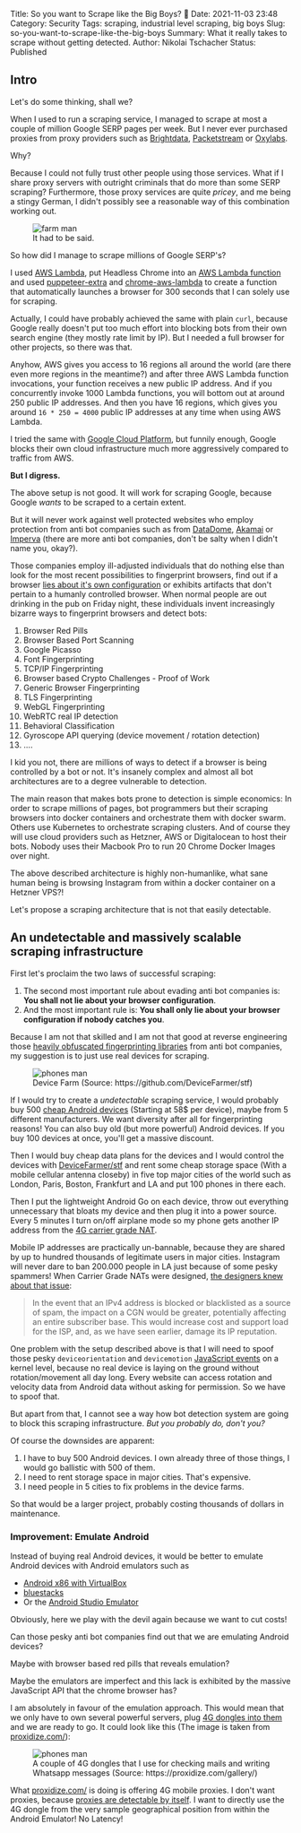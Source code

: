 Title: So you want to Scrape like the Big Boys? 🚀
Date: 2021-11-03 23:48
Category: Security
Tags: scraping, industrial level scraping, big boys
Slug: so-you-want-to-scrape-like-the-big-boys
Summary: What it really takes to scrape without getting detected.
Author: Nikolai Tschacher
Status: Published

## Intro

Let's do some thinking, shall we?

When I used to run a scraping service, I managed to scrape at most a couple of million Google SERP pages per week. But I never ever purchased proxies from proxy providers such as [Brightdata](https://brightdata.com/), [Packetstream](https://packetstream.io/) or [Oxylabs](https://oxylabs.io/).

Why? 

Because I could not fully trust other people using those services. What if I share proxy servers with outright criminals that do more than some SERP scraping? Furthermore, those proxy services are quite *pricey*, and me being a stingy German, I didn't possibly see a reasonable way of this combination working out.

<figure>
  <img src="{static}/images/work different.png" alt="farm man" />
  <figcaption>It had to be said.</figcaption>
</figure>

So how did I manage to scrape millions of Google SERP's?

I used [AWS Lambda](https://aws.amazon.com/lambda/), put Headless Chrome into an [AWS Lambda function](https://aws.amazon.com/getting-started/hands-on/run-serverless-code/) and used [puppeteer-extra](https://github.com/berstend/puppeteer-extra) and [chrome-aws-lambda](https://github.com/alixaxel/chrome-aws-lambda) to create a function that automatically launches a browser for 300 seconds that I can solely use for scraping.

Actually, I could have probably achieved the same with plain `curl`, because Google really doesn't put too much effort into blocking bots from their own search engine (they mostly rate limit by IP). But I needed a full browser for other projects, so there was that.

Anyhow, AWS gives you access to 16 regions all around the world (are there even more regions in the meantime?) and after three AWS Lambda function invocations, your function receives a new public IP address. And if you concurrently invoke 1000 Lambda functions, you will bottom out at around 250 public IP addresses. And then you have 16 regions, which gives you around `16 * 250 = 4000` public IP addresses at any time when using AWS Lambda.

I tried the same with [Google Cloud Platform](https://cloud.google.com/), but funnily enough, Google blocks their own cloud infrastructure much more aggressively compared to traffic from AWS.

**But I digress.**

The above setup is not good. It will work for scraping Google, because Google *wants* to be scraped to a certain extent.

But it will never work against well protected websites who employ protection from anti bot companies such as from [DataDome](https://datadome.co/), [Akamai](https://www.akamai.com/) or [Imperva](https://www.imperva.com/) (there are more anti bot companies, don't be salty when I didn't name you, okay?).

Those companies employ ill-adjusted individuals that do nothing else than look for the most recent possibilities to fingerprint browsers, find out if a browser [lies about it's own configuration](https://github.com/abrahamjuliot/creepjs) or exhibits artifacts that don't pertain to a humanly controlled browser. When normal people are out drinking in the pub on Friday night, these individuals invent increasingly bizarre ways to fingerprint browsers and detect bots:

1. Browser Red Pills 
2. Browser Based Port Scanning
3. Google Picasso
4. Font Fingerprinting
5. TCP/IP Fingerprinting
6. Browser based Crypto Challenges - Proof of Work
7. Generic Browser Fingerprinting
8. TLS Fingerprinting
9. WebGL Fingerprinting
10. WebRTC real IP detection
11. Behavioral Classification
12. Gyroscope API querying (device movement / rotation detection)
13. ....

I kid you not, there are millions of ways to detect if a browser is being controlled by a bot or not. It's insanely complex and almost all bot architectures are to a degree vulnerable to detection.

The main reason that makes bots prone to detection is simple economics: In order to scrape millions of pages, bot programmers but their scraping browsers into docker containers and orchestrate them with docker swarm. Others use Kubernetes to orchestrate scraping clusters. And of course they will use cloud providers such as Hetzner, AWS or Digitalocean to host their bots. Nobody uses their Macbook Pro to run 20 Chrome Docker Images over night. 

The above described architecture is highly non-humanlike, what sane human being is browsing Instagram from within a docker container on a Hetzner VPS?!

Let's propose a scraping architecture that is not that easily detectable.

## An undetectable and massively scalable scraping infrastructure

First let's proclaim the two laws of successful scraping: 

1. The second most important rule about evading anti bot companies is: **You shall not lie about your browser configuration**.
2. And the most important rule is: **You shall only lie about your browser configuration if nobody catches you**.

Because I am not that skilled and I am not that good at reverse engineering those [heavily obfuscated fingerprinting libraries](https://incolumitas.com/data/imperva.js) from anti bot companies, my suggestion is to just use real devices for scraping. 

<figure>
  <img src="{static}/images/shelf_closeup_790x.jpg" alt="phones man" />
  <figcaption>Device Farm (Source: https://github.com/DeviceFarmer/stf)</figcaption>
</figure>

If I would try to create a *undetectable* scraping service, I would probably buy 500 [cheap Android devices](https://www.zdnet.com/article/best-phone-under-100/) (Starting at 58$ per device), maybe from 5 different manufacturers. We want diversity after all for fingerprinting reasons! You can also buy old (but more powerful) Android devices. If you buy 100 devices at once, you'll get a massive discount. 

Then I would buy cheap data plans for the devices and I would control the devices with [DeviceFarmer/stf](https://github.com/DeviceFarmer/stf) and rent some cheap storage space (With a mobile cellular antenna closeby) in five top major cities of the world such as London, Paris, Boston, Frankfurt and LA and put 100 phones in there each.

Then I put the lightweight Android Go on each device, throw out everything unnecessary that bloats my device and then plug it into a power source. Every 5 minutes I turn on/off airplane mode so my phone gets another IP address from the [4G carrier grade NAT](https://en.wikipedia.org/wiki/Carrier-grade_NAT).

Mobile IP addresses are practically un-bannable, because they are shared by up to hundred thousands of legitimate users in major cities. Instagram will never dare to ban 200.000 people in LA just because of some pesky spammers! When Carrier Grade NATs were designed, [the designers knew about that issue](https://www.ofcom.org.uk/__data/assets/pdf_file/0020/37802/cgnat.pdf):

> In the event that an IPv4 address is blocked or blacklisted as a source of spam, the impact on a
CGN would be greater, potentially affecting an entire subscriber base. This would increase cost
and support load for the ISP, and, as we have seen earlier, damage its IP reputation.

One problem with the setup described above is that I will need to spoof those pesky `deviceorientation` and `devicemotion` [JavaScript events](https://developer.mozilla.org/en-US/docs/Web/Events/Detecting_device_orientation) on a kernel level, because no real device is laying on the ground without rotation/movement all day long. Every website can access rotation and velocity data from Android data without asking for permission. So we have to spoof that.

But apart from that, I cannot see a way how bot detection system are going to block this scraping infrastructure. *But you probably do, don't you?*

Of course the downsides are apparent: 

1. I have to buy 500 Android devices. I own already three of those things, I would go ballistic with 500 of them.
2. I need to rent storage space in major cities. That's expensive.
3. I need people in 5 cities to fix problems in the device farms.

So that would be a larger project, probably costing thousands of dollars in maintenance.

### Improvement: Emulate Android

Instead of buying real Android devices, it would be better to emulate Android devices with Android emulators such as 

+ [Android x86 with VirtualBox](https://www.android-x86.org/documentation/virtualbox.html)
+ [bluestacks](https://www.bluestacks.com/de/index.html)
+ Or the [Android Studio Emulator](https://developer.android.com/studio/run/emulator)

Obviously, here we play with the devil again because we want to cut costs!

Can those pesky anti bot companies find out that we are emulating Android devices? 

Maybe with browser based red pills that reveals emulation?

Maybe the emulators are imperfect and this lack is exhibited by the massive JavaScript API that the chrome browser has? 

I am absolutely in favour of the emulation approach. This would mean that we only have to own several powerful servers, plug [4G dongles into them](https://proxidize.com/) and we are ready to go. It could look like this (The image is taken from [proxidize.com/](https://proxidize.com/)): 

<figure>
  <img src="{static}/images/MicrosoftTeams-image-33.png.webp" alt="phones man" />
  <figcaption>A couple of 4G dongles that I use for checking mails and writing Whatsapp messages (Source: https://proxidize.com/gallery/)</figcaption>
</figure>

What [proxidize.com/](https://proxidize.com/) is doing is offering 4G mobile proxies. I don't want proxies, because [proxies are detectable by itself](https://bot.incolumitas.com/proxy_detect.html). I want to directly use the 4G dongle from the very sample geographical position from within the Android Emulator! No Latency!